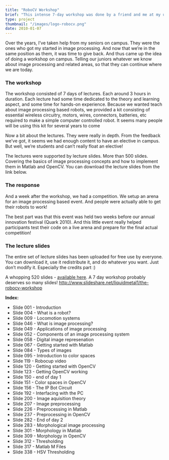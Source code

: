 ```yaml
---
title: "RoboCV Workshop"
brief: "This intense 7-day workshop was done by a friend and me at my university. The goal was to improve knowledge about computer vision and controlling robots."
type: project
thumbnail: "/images/logo-robocv.png"
date: 2010-01-07
---
```

Over the years, I’ve taken help from my seniors on campus. They were the ones who got my started in image processing. And now that we’re in the same position as them, it was time to give back. And thus came up the idea of doing a workshop on campus. Telling our juniors whatever we know about image processing and related areas, so that they can continue where we are today.

### The workshop
The workshop consisted of 7 days of lectures. Each around 3 hours in duration. Each lecture had some time dedicated to the theory and learning aspect, and some time for hands-on experience. Because we wanted teach about image processing based robots, we provided a kit consisting of essential wireless circuitry, motors, wires, connectors, batteries, etc required to make a simple computer controlled robot. It seems many people will be using this kit for several years to come

Now a bit about the lectures. They were really in depth. From the feedback we’ve got, it seems we had enough content to have an elective in campus. But well, we’re students and can’t really float an elective!

The lectures were supported by lecture slides. More than 500 slides. Covering the basics of image processing concepts and how to implement them in Matlab and OpenCV. You can download the lecture slides from the link below.

### The response

And a week after the workshop, we had a competition. We setup an arena for an image processing based event. And people were actually able to get their robots to work!

The best part was that this event was held two weeks before our annual innovation festival (Quark 2010). And this little event really helped participants test their code on a live arena and prepare for the final actual competition!

### The lecture slides
The entire set of lecture slides has been uploaded for free use by everyone. You can download it, use it redistribute it, and do whatever you want. Just don’t modify it. Especially the credits part :)

A whopping 520 slides - [available here](http://www.slideshare.net/liquidmetal1/the-robocv-workshop). A 7 day workshop probably deserves so many slides!
http://www.slideshare.net/liquidmetal1/the-robocv-workshop

**Index:**

* Slide 001 - Introduction
* Slide 004 - What is a robot?
* Slide 009 - Locomotion systems
* Slide 046 - What is image processing?
* Slide 049 - Applications of image processing
* Slide 052 - Components of an image processing system
* Slide 058 - Digital image represenation
* Slide 067 - Getting started with Matlab
* Slide 084 - Types of images
* Slide 095 - Introduction to color spaces
* Slide 119 - Robocup video
* Slide 120 - Getting started with OpenCV
* Slide 123 - Getting OpenCV working
* Slide 150 - end of day 1
* Slide 151 - Color spaces in OpenCV
* Slide 156 - The IP Bot Circuit
* Slide 192 - Interfacing with the PC
* Slide 200 - Image aquisition theory
* Slide 207 - Image preprocessing
* Slide 226 - Preprocessing in Matlab
* Slide 237 - Preprocessing in OpenCV
* Slide 282 - End of day 2
* Slide 283 - Morphological image processing
* Slide 301 - Morphology in Matlab
* Slide 309 - Morphology in OpenCV
* Slide 312 - Thresholding
* Slide 317 - Matlab M Files
* Slide 338 - HSV Thresholding
